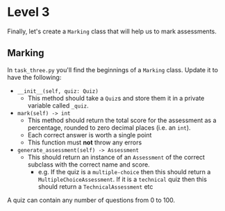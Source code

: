 # Level 3

Finally, let's create a `Marking` class that will help us to mark assessments.

## Marking

In `task_three.py` you'll find the beginnings of a `Marking` class. Update it to have the following:

- `__init__(self, quiz: Quiz)`
  - This method should take a `Quiz`s and store them it in a private variable called `_quiz`.
- `mark(self) -> int`
  - This method should return the total score for the assessment as a percentage, rounded to zero decimal places (i.e. an `int`).
  - Each correct answer is worth a single point
  - This function must **not** throw any errors
- `generate_assessment(self) -> Assessment`
  - This should return an instance of an `Assessment` of the correct subclass with the correct name and score.
    - e.g. If the quiz is a `multiple-choice` then this should return a `MultipleChoiceAssessment`. If it is a `technical` quiz then this should return a `TechnicalAssessment` etc

A quiz can contain any number of questions from 0 to 100.
